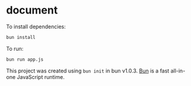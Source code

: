 # document

To install dependencies:

```bash
bun install
```

To run:

```bash
bun run app.js
```

This project was created using `bun init` in bun v1.0.3. [Bun](https://bun.sh) is a fast all-in-one JavaScript runtime.
